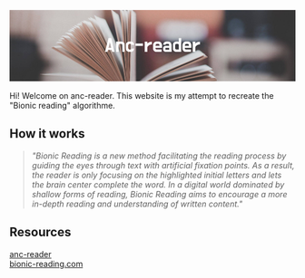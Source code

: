 ![Banner](assets/banner.png)

Hi! Welcome on anc-reader. This website is my attempt to recreate the "Bionic reading" algorithme. 

## How it works

> *"Bionic Reading is a new method facilitating the reading process by guiding the eyes through text
> with artificial fixation points. As a result, the reader is only focusing on the highlighted initial
> letters and lets the brain center complete the word. In a digital world dominated by shallow forms of
> reading, Bionic Reading aims to encourage a more in-depth reading and understanding of written
> content."*

## Resources

[anc-reader](https://0slaye.github.io/anc-reader/)
</br>
[bionic-reading.com](https://bionic-reading.com/)
